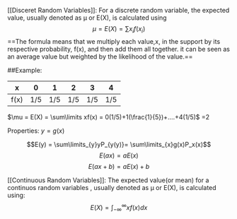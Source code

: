 
[[Disceret Random Variables]]:
For a discrete random variable, the expected value, usually denoted as μ or E(X), is calculated using $$\mu = E(X) = \sum\limits x_if(x_i)$$
==The formula means that we multiply each value,x, in the support by its respective probability, f(x), and then add them all together. it can be seen as an average value but weighted by the likelihood of the value.==


##Example:

| x    | 0   | 1   | 2   | 3   | 4   |
| ---- | --- | --- | --- | --- | --- |
| f(x) | 1/5 | 1/5 | 1/5 | 1/5 | 1/5    |

$\mu = E(X) = \sum\limits xf(x)
= 0(1/5)+1(\frac{1}{5})+....+4(1/5)$
=2


Properties:
$y = g(x)$

$$E(y) = \sum\limits_{y}yP_{y(y)}= \sum\limits_{x}g(x)P_x(x)$$
$$E(ax) = aE(x)$$
$$E(ax+b)=aE(x)+b$$



[[Continuous Random Variables]]:
The expected value(or mean) for a continuos random variables , usually denoted as μ or E(X), is calculated using:$$E(X)=\int_{-\infty}^{\infty}xf(x)dx$$

